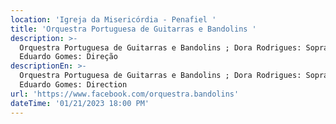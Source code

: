 ```yaml
---
location: 'Igreja da Misericórdia - Penafiel '
title: 'Orquestra Portuguesa de Guitarras e Bandolins '
description: >-
  Orquestra Portuguesa de Guitarras e Bandolins ; Dora Rodrigues: Soprano ; José
  Eduardo Gomes: Direção
descriptionEn: >-
  Orquestra Portuguesa de Guitarras e Bandolins ; Dora Rodrigues: Soprano ; José
  Eduardo Gomes: Direction
url: 'https://www.facebook.com/orquestra.bandolins'
dateTime: '01/21/2023 18:00 PM'
---
```




